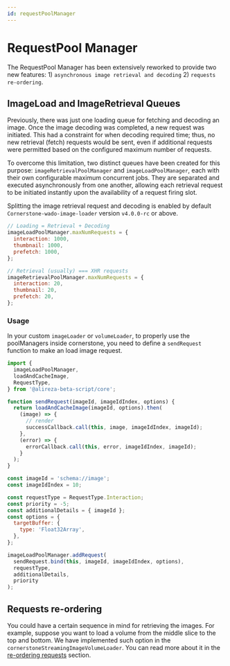 ```yaml
---
id: requestPoolManager
---
```


# RequestPool Manager

The RequestPool Manager has been extensively reworked to provide two new features: 1) `asynchronous image retrieval and decoding` 2) `requests re-ordering`.

## ImageLoad and ImageRetrieval Queues

Previously, there was just one loading queue for fetching and decoding an image.
Once the image decoding was completed, a new request was initiated. This had a constraint
for when decoding required time; thus, no new retrieval (fetch) requests would be sent,
even if additional requests were permitted based on the configured maximum number of requests.

To overcome this limitation, two distinct queues have been created for this
purpose: `imageRetrievalPoolManager` and `imageLoadPoolManager`, each with their own configurable maximum concurrent
jobs. They are separated and executed asynchronously from one another, allowing
each retrieval request to be initiated instantly upon the availability of a request firing slot.

Splitting the image retrieval request and decoding is enabled by default `Cornerstone-wado-image-loader` version `v4.0.0-rc` or above.

```js
// Loading = Retrieval + Decoding
imageLoadPoolManager.maxNumRequests = {
  interaction: 1000,
  thumbnail: 1000,
  prefetch: 1000,
};

// Retrieval (usually) === XHR requests
imageRetrievalPoolManager.maxNumRequests = {
  interaction: 20,
  thumbnail: 20,
  prefetch: 20,
};
```

### Usage

In your custom `imageLoader` or `volumeLoader`, to properly use the
poolManagers inside cornerstone, you need to define a `sendRequest` function to make an load image request.

```js
import {
  imageLoadPoolManager,
  loadAndCacheImage,
  RequestType,
} from '@alireza-beta-script/core';

function sendRequest(imageId, imageIdIndex, options) {
  return loadAndCacheImage(imageId, options).then(
    (image) => {
      // render
      successCallback.call(this, image, imageIdIndex, imageId);
    },
    (error) => {
      errorCallback.call(this, error, imageIdIndex, imageId);
    }
  );
}

const imageId = 'schema://image';
const imageIdIndex = 10;

const requestType = RequestType.Interaction;
const priority = -5;
const additionalDetails = { imageId };
const options = {
  targetBuffer: {
    type: 'Float32Array',
  },
};

imageLoadPoolManager.addRequest(
  sendRequest.bind(this, imageId, imageIdIndex, options),
  requestType,
  additionalDetails,
  priority
);
```

## Requests re-ordering

You could have a certain sequence in mind for retrieving the images. For example,
suppose you want to load a volume from the middle slice to the top and bottom.
We have implemented such option in the `cornerstoneStreamingImageVolumeLoader`.
You can read more about it in the [re-ordering requests](../streaming-image-volume/re-order) section.
